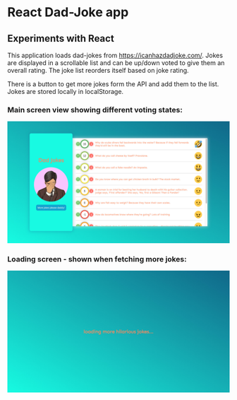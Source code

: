# React Dad-Joke app
## Experiments with React

This application loads dad-jokes from https://icanhazdadjoke.com/. Jokes are displayed in a scrollable list and can be up/down voted to give them an overall rating. The joke list reorders itself based on joke rating.

There is a button to get more jokes form the API and add them to the list. Jokes are stored locally in localStorage.

### Main screen view showing different voting states:
![Screen shot](/screenshots/screenshot-voting.jpg)

### Loading screen - shown when fetching more jokes:
![Screen shot](/screenshots/screenshot-loading.jpg)
